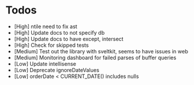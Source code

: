 # Todos

-   [High] ntile need to fix ast
-   [High] Update docs to not specify db
-   [High] Update docs to have except, intersect
-   [High] Check for skipped tests
-   [Medium] Test out the library with sveltkit, seems to have issues in web
-   [Medium] Monitoring dashboard for failed parses of buffer queries
-   [Low] Update intellisense
-   [Low] Deprecate ignoreDateValues
-   [Low] orderDate < CURRENT_DATE() includes nulls

